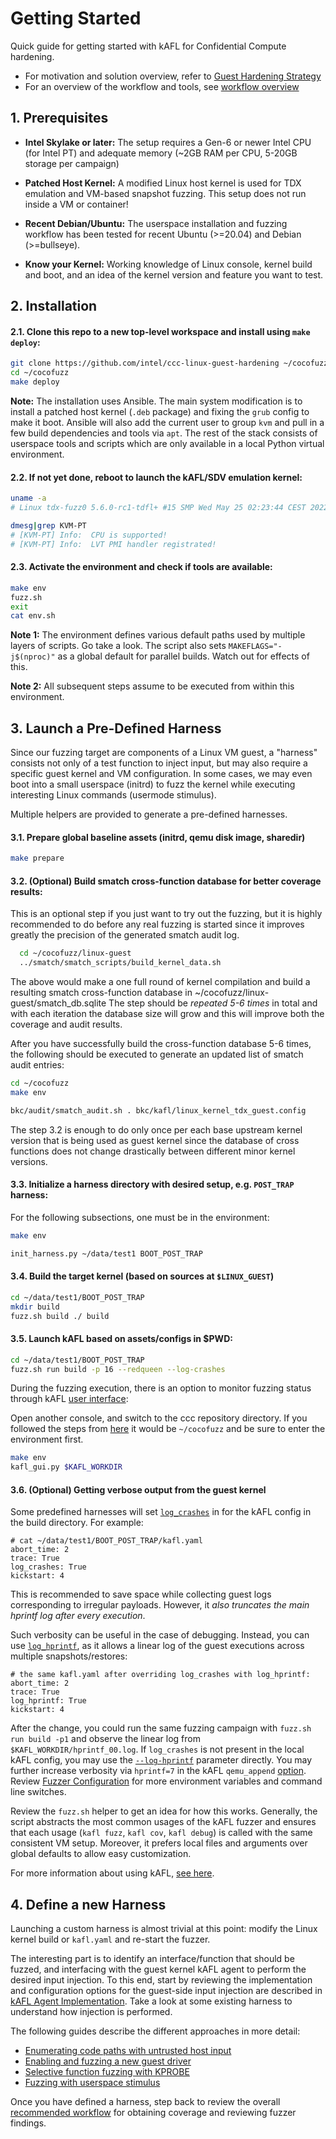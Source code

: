 # Getting Started

Quick guide for getting started with kAFL for Confidential Compute hardening.

- For motivation and solution overview, refer to [Guest Hardening Strategy](https://intel.github.io/ccc-linux-guest-hardening-docs/tdx-guest-hardening.html#)
- For an overview of the workflow and tools, see [workflow overview](workflow_overview.md)


## 1. Prerequisites

- **Intel Skylake or later:** The setup requires a Gen-6 or newer Intel CPU (for
  Intel PT) and adequate memory (~2GB RAM per CPU, 5-20GB storage per campaign)

- **Patched Host Kernel:** A modified Linux host kernel is used for TDX emulation
  and VM-based snapshot fuzzing. This setup does not run inside a VM or container!

- **Recent Debian/Ubuntu:** The userspace installation and fuzzing workflow has
  been tested for recent Ubuntu (>=20.04) and Debian (>=bullseye).

- **Know your Kernel:** Working knowledge of Linux console, kernel build and boot,
  and an idea of the kernel version and feature you want to test.


## 2. Installation

#### 2.1. Clone this repo to a new top-level workspace and install using `make deploy`:

  ```bash
  git clone https://github.com/intel/ccc-linux-guest-hardening ~/cocofuzz
  cd ~/cocofuzz
  make deploy
  ```

**Note:** The installation uses Ansible. The main system modification is to
install a patched host kernel (`.deb` package) and fixing the `grub` config to
make it boot. Ansible will also add the current user to group `kvm` and pull in
a few build dependencies and tools via `apt`. The rest of the stack consists of
userspace tools and scripts which are only available in a local Python virtual
environment.

#### 2.2. If not yet done, reboot to launch the kAFL/SDV emulation kernel:

```bash
uname -a
# Linux tdx-fuzz0 5.6.0-rc1-tdfl+ #15 SMP Wed May 25 02:23:44 CEST 2022 x86_64 x86_64 x86_64 GNU/Linux
```

```bash
dmesg|grep KVM-PT
# [KVM-PT] Info:  CPU is supported!
# [KVM-PT] Info:  LVT PMI handler registrated!
```

#### 2.3. Activate the environment and check if tools are available:

```bash
make env
fuzz.sh
exit
cat env.sh
```

**Note 1:** The environment defines various default paths used by multiple layers of
scripts. Go take a look. The script also sets `MAKEFLAGS="-j$(nproc)"` as a global
default for parallel builds. Watch out for effects of this.

**Note 2:** All subsequent steps assume to be executed from within this environment.
 

## 3. Launch a Pre-Defined Harness

Since our fuzzing target are components of a Linux VM guest, a "harness"
consists not only of a test function to inject input, but may also require
a specific guest kernel and VM configuration. In some cases, we may even
boot into a small userspace (initrd) to fuzz the kernel while executing
interesting Linux commands (usermode stimulus).

Multiple helpers are provided to generate a pre-defined harnesses. 

#### 3.1. Prepare global baseline assets (initrd, qemu disk image, sharedir)

```bash
make prepare
```

#### 3.2. (Optional) Build smatch cross-function database for better coverage results:

This is an optional step if you just want to try out the fuzzing, but it is highly
recommended to do before any real fuzzing is started since it improves greatly the precision
of the generated smatch audit log.

```bash
  cd ~/cocofuzz/linux-guest
  ../smatch/smatch_scripts/build_kernel_data.sh
```

The above would make a one full round of kernel compilation and build a resulting
smatch cross-function database in ~/cocofuzz/linux-guest/smatch_db.sqlite
The step should be *repeated 5-6 times* in total and with each iteration the database
size will grow and this will improve both the coverage and audit results.

After you have successfully build the cross-function database 5-6 times, the following
should be executed to generate an updated list of smatch audit entries:

```bash
cd ~/cocofuzz
make env
```

```bash
bkc/audit/smatch_audit.sh . bkc/kafl/linux_kernel_tdx_guest.config 
```

The step 3.2 is enough to do only once per each base upstream kernel version that
is being used as guest kernel since the database of cross functions does not change
drastically between different minor kernel versions. 

#### 3.3. Initialize a harness directory with desired setup, e.g. `POST_TRAP` harness:

For the following subsections, one must be in the environment:
```bash
make env
```

```bash
init_harness.py ~/data/test1 BOOT_POST_TRAP 
```

#### 3.4. Build the target kernel (based on sources at `$LINUX_GUEST`)

```bash
cd ~/data/test1/BOOT_POST_TRAP
mkdir build
fuzz.sh build ./ build
```

#### 3.5. Launch kAFL based on assets/configs in $PWD:

```bash
cd ~/data/test1/BOOT_POST_TRAP
fuzz.sh run build -p 16 --redqueen --log-crashes
```

During the fuzzing execution, there is an option to monitor fuzzing status through kAFL 
[user interface](https://intellabs.github.io/kAFL/reference/user_interface.html): 

Open another console, and switch to the ccc repository directory. If you followed the steps from
[here](https://github.com/intel/ccc-linux-guest-hardening#clone-this-repo-to-a-new-top-level-workspace-and-install-using-make-deploy)
it would be `~/cocofuzz` and be sure to enter the environment first.

```bash
make env
kafl_gui.py $KAFL_WORKDIR
```

#### 3.6. (Optional) Getting verbose output from the guest kernel
Some predefined harnesses will set [`log_crashes`](https://intellabs.github.io/kAFL/reference/fuzzer_configuration.html#log-crashes) in for the kAFL config in the build directory. For example:
```
# cat ~/data/test1/BOOT_POST_TRAP/kafl.yaml
abort_time: 2
trace: True
log_crashes: True
kickstart: 4
```
This is recommended to save space while collecting guest logs corresponding to irregular payloads. However, it _also truncates the main hprintf log after every execution_. 

Such verbosity can be useful in the case of debugging.  Instead, you can use [`log_hprintf`](https://intellabs.github.io/kAFL/reference/fuzzer_configuration.html#log-hprintf), as it allows a linear log of the guest executions across multiple snapshots/restores:
```
# the same kafl.yaml after overriding log_crashes with log_hprintf:
abort_time: 2
trace: True
log_hprintf: True
kickstart: 4
```
After the change, you could run the same fuzzing campaign with `fuzz.sh run build -p1` and observe the linear log from `$KAFL_WORKDIR/hprintf_00.log`.  If `log_crashes` is not present in the local kAFL config, you may use the [`--log-hprintf`](https://intellabs.github.io/kAFL/tutorials/fuzzing_linux_kernel.html#coverage) parameter directly. You may further increase verbosity via `hprintf=7` in the kAFL `qemu_append` [option](https://github.com/intel/ccc-linux-guest-hardening/blob/fd3e9c055476836d192a43074a7621e94afc5137/bkc/kafl/kafl_config.yaml#L7). Review [Fuzzer Configuration](https://intellabs.github.io/kAFL/reference/fuzzer_configuration.html#fuzzer-configuration) for more environment variables and command line switches.

Review the `fuzz.sh` helper to get an idea for how this works. Generally, the
script abstracts the most common usages of the kAFL fuzzer and ensures
that each usage (`kafl fuzz`, `kafl cov`, `kafl debug`) is called with
the same consistent VM setup. Moreover, it prefers local files and arguments over
global defaults to allow easy customization.

For more information about using kAFL, [see here](https://wenzel.github.io/kAFL/).

## 4. Define a new Harness

Launching a custom harness is almost trivial at this point: modify the
Linux kernel build or `kafl.yaml` and re-start the fuzzer.

The interesting part is to identify an interface/function that should
be fuzzed, and interfacing with the guest kernel kAFL agent to perform the
desired input injection. To this end, start by reviewing the implementation and
configuration options for the guest-side input injection are described in [kAFL Agent
Implementation](kafl_agent.md). Take a look at some existing harness to understand
how injection is performed.

The following guides describe the different approaches in more detail:

- [Enumerating code paths with untrusted host input](https://intel.github.io/ccc-linux-guest-hardening-docs/tdx-guest-hardening.html#static-analyzer-and-code-audit)
- [Enabling and fuzzing a new guest driver](https://intel.github.io/ccc-linux-guest-hardening-docs/tdx-guest-hardening.html#enabling-additional-kernel-drivers)
- [Selective function fuzzing with KPROBE](example_targeted_fuzzing.md)
- [Fuzzing with userspace stimulus](usermode_stimulus.md)

Once you have defined a harness, step back to review the overall [recommended
workflow](workflow_overview.md) for obtaining coverage and reviewing fuzzer findings.

